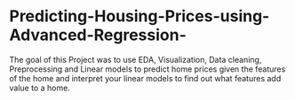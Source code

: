 # Predicting-Housing-Prices-using-Advanced-Regression-
The goal of this Project was to use EDA, Visualization, Data cleaning, Preprocessing and Linear models to predict home prices given the features of the home and interpret your linear models to find out what features add value to a home.
